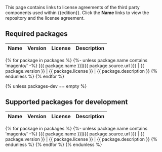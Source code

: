 This page contains links to license agreements of the third party components used within {{edition}}.
Click the **Name** links to view the repository and the license agreement.

## Required packages

Name | Version |  License | Description
--- | --- | --- | ---
{% for package in packages %}
{%- unless package.name contains 'magento/' -%}
[{{ package.name }}]({{ package.source.url }}) | {{ package.version }} | {{ package.license }} | {{ package.description }}
{% endunless %}
{% endfor %}

{% unless packages-dev == empty %}

## Supported packages for development

Name | Version |  License | Description
--- | --- | --- | ---
{% for package in packages %}
{%- unless package.name contains 'magento/' -%}
[{{ package.name }}]({{ package.source.url }}) | {{ package.version }} | {{ package.license }} | {{ package.description }}
{% endunless %}
{% endfor %}
{% endunless %}